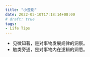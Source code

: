 ```yaml
---
title: "小差别"
date: 2022-05-10T17:18:14+08:00
# draft: true
tags:
- Life Tips
---
```


- 见微知著，是对事物发展规律的洞察。
- 触类旁通，是对事物内在逻辑的洞悉。
